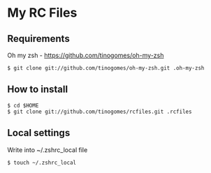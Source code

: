 # My RC Files

## Requirements

Oh my zsh - https://github.com/tinogomes/oh-my-zsh

    $ git clone git://github.com/tinogomes/oh-my-zsh.git .oh-my-zsh

## How to install

    $ cd $HOME
    $ git clone git://github.com/tinogomes/rcfiles.git .rcfiles

## Local settings

Write into ~/.zshrc_local file

    $ touch ~/.zshrc_local